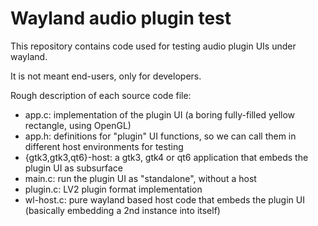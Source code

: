 # Wayland audio plugin test

This repository contains code used for testing audio plugin UIs under wayland.

It is not meant end-users, only for developers.

Rough description of each source code file:

 - app.c: implementation of the plugin UI (a boring fully-filled yellow rectangle, using OpenGL)
 - app.h: definitions for "plugin" UI functions, so we can call them in different host environments for testing
 - {gtk3,gtk3,qt6}-host: a gtk3, gtk4 or qt6 application that embeds the plugin UI as subsurface
 - main.c: run the plugin UI as "standalone", without a host
 - plugin.c: LV2 plugin format implementation
 - wl-host.c: pure wayland based host code that embeds the plugin UI (basically embedding a 2nd instance into itself)
